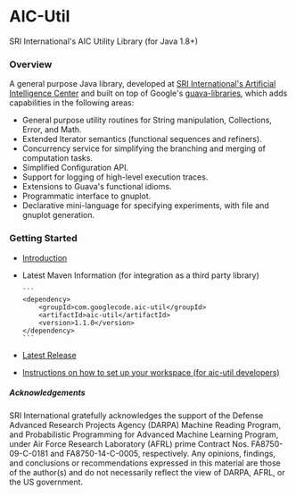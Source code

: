 # AIC-Util
SRI International's AIC Utility Library (for Java 1.8+)

### Overview
A general purpose Java library, developed at [SRI International's Artificial Intelligence Center](http://www.ai.sri.com/) 
and built on top of Google's [guava-libraries](https://github.com/google/guava), which adds capabilities in the following areas:

* General purpose utility routines for String manipulation, Collections, Error, and Math.
* Extended Iterator semantics (functional sequences and refiners).
* Concurrency service for simplifying the branching and merging of computation tasks.
* Simplified Configuration API.
* Support for logging of high-level execution traces.
* Extensions to Guava's functional idioms.
* Programmatic interface to gnuplot.
* Declarative mini-language for specifying experiments, with file and gnuplot generation.

### Getting Started
* [Introduction](https://github.com/aic-sri-international/aic-util/wiki/Introduction)
* Latest Maven Information (for integration as a third party library)
      
      ```
      <dependency>
          <groupId>com.googlecode.aic-util</groupId>
          <artifactId>aic-util</artifactId>
          <version>1.1.0</version>
      </dependency>
      ```
* [Latest Release](https://github.com/aic-sri-international/aic-util/releases)
* [Instructions on how to set up your workspace (for aic-util developers)](https://github.com/aic-sri-international/aic-util/wiki/Getting-Started)

##### Acknowledgements
SRI International gratefully acknowledges the support of the Defense Advanced Research Projects Agency (DARPA) 
Machine Reading Program, and Probabilistic Programming for Advanced Machine Learning Program, under Air Force 
Research Laboratory (AFRL) prime Contract Nos. FA8750-09-C-0181 and FA8750-14-C-0005, respectively. Any opinions, 
findings, and conclusions or recommendations expressed in this material are those of the author(s) and do not 
necessarily reflect the view of DARPA, AFRL, or the US government.
